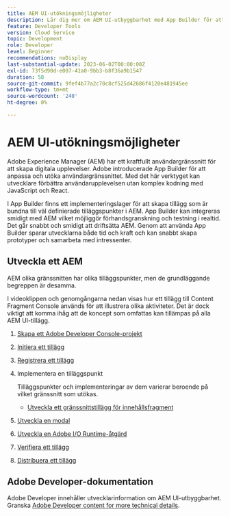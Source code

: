 ```yaml
---
title: AEM UI-utökningsmöjligheter
description: Lär dig mer om AEM UI-utbyggbarhet med App Builder för att skapa tillägg.
feature: Developer Tools
version: Cloud Service
topic: Development
role: Developer
level: Beginner
recommendations: noDisplay
last-substantial-update: 2023-06-02T00:00:00Z
exl-id: 73f5d90d-e007-41a0-9bb3-b8f36a9b1547
duration: 58
source-git-commit: 9fef4b77a2c70c8cf525d42686f4120e481945ee
workflow-type: tm+mt
source-wordcount: '240'
ht-degree: 0%

---
```


# AEM UI-utökningsmöjligheter

Adobe Experience Manager (AEM) har ett kraftfullt användargränssnitt för att skapa digitala upplevelser. Adobe introducerade App Builder för att anpassa och utöka användargränssnittet. Med det här verktyget kan utvecklare förbättra användarupplevelsen utan komplex kodning med JavaScript och React.

I App Builder finns ett implementeringslager för att skapa tillägg som är bundna till väl definierade tilläggspunkter i AEM. App Builder kan integreras smidigt med AEM vilket möjliggör förhandsgranskning och testning i realtid. Det går snabbt och smidigt att driftsätta AEM. Genom att använda App Builder sparar utvecklarna både tid och kraft och kan snabbt skapa prototyper och samarbeta med intressenter.

## Utveckla ett AEM

AEM olika gränssnitten har olika tilläggspunkter, men de grundläggande begreppen är desamma.

I videoklippen och genomgångarna nedan visas hur ett tillägg till Content Fragment Console används för att illustrera olika aktiviteter. Det är dock viktigt att komma ihåg att de koncept som omfattas kan tillämpas på alla AEM UI-tillägg.

1. [Skapa ett Adobe Developer Console-projekt](./adobe-developer-console-project.md)
1. [Initiera ett tillägg](./app-initialization.md)
1. [Registrera ett tillägg](./extension-registration.md)
1. Implementera en tilläggspunkt

   Tilläggspunkter och implementeringar av dem varierar beroende på vilket gränssnitt som utökas.

   + [Utveckla ett gränssnittstillägg för innehållsfragment](./content-fragments/overview.md)

1. [Utveckla en modal](./modal.md)
1. [Utveckla en Adobe I/O Runtime-åtgärd](./runtime-action.md)
1. [Verifiera ett tillägg](./verify.md)
1. [Distribuera ett tillägg](./deploy.md)

## Adobe Developer-dokumentation

Adobe Developer innehåller utvecklarinformation om AEM UI-utbyggbarhet. Granska [Adobe Developer content for more technical details](https://developer.adobe.com/uix/docs/).
